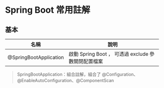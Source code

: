 # Spring Boot 常用註解

## 基本

| 名稱 | 說明 |
|------|------|
| @SpringBootApplication | 啟動 Spring Boot ， 可透過 exclude 參數關閉配置檔案 |

> SpringBootApplication：組合註解，組合了 @Configuration、@EnableAutoConfiguration、@ComponentScan 
